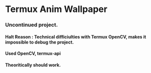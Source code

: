 # Termux Anim Wallpaper
### Uncontinued project.
#### Halt Reason : Technical difficiulties with Termux OpenCV, makes it impossible to debug the project.
#### Used OpenCV, termux-api
#### Theoritically should work.
